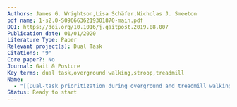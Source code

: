 ```yaml
---
Authors: James G. Wrightson,Lisa Schäfer,Nicholas J. Smeeton
pdf name: 1-s2.0-S0966636219301870-main.pdf
DOI: https://doi.org/10.1016/j.gaitpost.2019.08.007
Publication date: 01/01/2020
Literature Type: Paper
Relevant project(s): Dual Task
Citations: "9"
Core paper?: No
Journal: Gait & Posture
Key terms: dual task,overground walking,stroop,treadmill
Name:
  - "[[Dual-task prioritization during overground and treadmill walking in healthy adults]]"
Status: Ready to start
---
```

